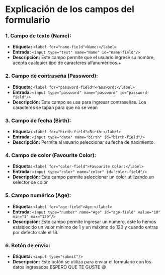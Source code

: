 # Explicación de los campos del formulario

### 1. **Campo de texto (Name):**
   - **Etiqueta:** `<label for="name-field">Name:</label>`
   - **Entrada:** `<input type="text" name="Name" id="name-field"/>`
   - **Descripción:** Este campo permite que el usuario ingrese su nombre, acepta cualquier tipo de caracteres alfanuméricos.+

### 2. **Campo de contraseña (Password):**
   - **Etiqueta:** `<label for="password-field">Password:</label>`
   - **Entrada:** `<input type="password" name="password" id="password-field"/>`
   - **Descripción:** Este campo se usa para ingresar contraseñas. Los caracteres se tapan para que no se vean
     
### 3. **Campo de fecha (Birth):**
   - **Etiqueta:** `<label for="birth-field">Birth:</label>`
   - **Entrada:** `<input type="date" name="birth" id="birth-field"/>`
   - **Descripción:** Permite al usuario seleccionar su fecha de nacimiento.

### 4. **Campo de color (Favourite Color):**
   - **Etiqueta:** `<label for="color-field">Favourite Color:</label>`
   - **Entrada:** `<input type="color" name="color" id="color-field"/>`
   - **Descripción:** Este campo permite seleccionar un color utilizando un selector de color

### 5. **Campo numérico (Age):**
   - **Etiqueta:** `<label for="age-field">Age:</label>`
   - **Entrada:** `<input type="number" name="Age" id="age-field" value="18" min="1" max="120"/>`
   - **Descripción:** Este campo permite ingresar un número, este lo hemos establecido un valor mínimo de 1 y un máximo de 120 y cuando entras por defecto sale el 18.

### 6. **Botón de envío:**
   - **Etiqueta:** `<input type="submit"/>`
   - **Descripción:** Este botón se utiliza para enviar el formulario con los datos ingresados
ESPERO QUE TE GUSTE :smile:

